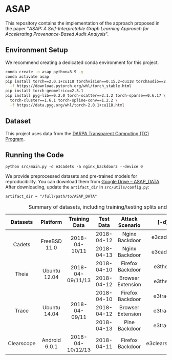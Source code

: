 # ASAP

This repository contains the implementation of the approach proposed in the paper "*ASAP: A Self-Interpretable Graph Learning Approach for Accelerating Provenance-Based Audit Analysis*".

## Environment Setup
We recommend creating a dedicated conda environment for this project.
```bash
conda create -n asap python=3.9 -y
conda activate asap
pip install torch==2.0.1+cu118 torchvision==0.15.2+cu118 torchaudio==2.0.2+cu118 \
  -f https://download.pytorch.org/whl/torch_stable.html
pip install torch-geometric==2.3.1
pip install pyg-lib==0.2.0 torch-scatter==2.1.2 torch-sparse==0.6.17 \
  torch-cluster==1.6.1 torch-spline-conv==1.2.2 \
  -f https://data.pyg.org/whl/torch-2.0.1+cu118.html
```

## Dataset

This project uses data from the [DARPA Transparent Computing (TC) Program](https://github.com/darpa-i2o/Transparent-Computing/blob/master/README-E3.md).


## Running the Code
```
python src/main.py -d e3cadets -a nginx_backdoor2 --device 0
```

We provide preprocessed datasets and pre-trained models for reproducibility. You can download them from [Google Drive – ASAP_DATA](https://drive.google.com/drive/folders/1DNkLNVSbT7aoA_FrL-505pplDJO7TRFq?usp=share_link). After downloading, update the `artifact_dir` in `src/utils/config.py`:

```
artifact_dir = "/full/path/to/ASAP_DATA"
```

<table style="text-align: center">
  <caption>Summary of datasets, including training/testing splits and attack scenarios.</caption>
  <thead>
    <tr>
      <th>Datasets</th>
      <th>Platform</th>
      <th>Training Data</th>
      <th>Test Data</th>
      <th>Attack Scenario</th>
      <th>[-d]</th>
      <th>[-a]</th>
    </tr>
  </thead>
  <tbody>
    <tr>
      <td rowspan="2">Cadets</td>
      <td rowspan="2">FreeBSD 11.0</td>
      <td rowspan="2">2018-04-10/11</td>
      <td>2018-04-12</td>
      <td>Nginx Backdoor</td>
      <td>e3cadets</td>
      <td>nginx_backdoor2</td>
    </tr>
    <tr>
      <td>2018-04-13</td>
      <td>Nginx Backdoor</td>
      <td>e3cadets</td>
      <td>nginx_backdoor3</td>
    </tr>
    <tr>
      <td rowspan="2">Theia</td>
      <td rowspan="2">Ubuntu 12.04</td>
      <td rowspan="2">2018-04-09/11/13</td>
      <td>2018-04-10</td>
      <td>Firefox Backdoor</td>
      <td>e3theia</td>
      <td>firefox_backdoor</td>
    </tr>
    <tr>
      <td>2018-04-12</td>
      <td>Browser Extension</td>
      <td>e3theia</td>
      <td>browser_extension</td>
    </tr>
    <tr>
      <td rowspan="3">Trace</td>
      <td rowspan="3">Ubuntu 14.04</td>
      <td rowspan="3">2018-04-09/11</td>
      <td>2018-04-10</td>
      <td>Firefox Backdoor</td>
      <td>e3trace</td>
      <td>firefox_backdoor</td>
    </tr>
    <tr>
      <td>2018-04-12</td>
      <td>Browser Extension</td>
      <td>e3trace</td>
      <td>browser_extension</td>
    </tr>
    <tr>
      <td>2018-04-13</td>
      <td>Pine Backdoor</td>
      <td>e3trace</td>
      <td>pine_backdoor</td>
    </tr>
    <tr>
      <td>Clearscope</td>
      <td>Android 6.0.1</td>
      <td>2018-04-10/12/13</td>
      <td>2018-04-11</td>
      <td>Firefox Backdoor</td>
      <td>e3clearscope</td>
      <td>firefox_backdoor</td>
    </tr>
  </tbody>
</table>
